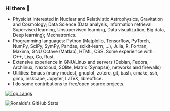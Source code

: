 ### Hi there :wave:
- Physicist interested in Nuclear and Relativistic Astrophysics, Gravitation and Cosmology; Data Science (Data analysis, Information retrieval, Supervised learning, Unsupervised learning, Data visualization, Big data, Deep learning); Mechatronics.
- Programming languages: Python (Matplolib, Tensorflow, PyTorch, NumPy, SciPy, SymPy, Pandas, scikit-learn, ...), Julia, R, Fortran, Maxima, GNU Octave (Matlab), HTML, CSS. Some experience with: C++, Lisp, Go, Rust.
- Extensive experience in GNU/Linux and servers (Debian, Fedora, Archlinux, Nextcloud, SQlite, Matrix (Synapse), networks and firewalls)
- Utilities: Emacs (many modes), gnuplot, zotero, git, bash, cmake, ssh, gimp, inskcape, Jupyter, LaTeX, libreoffice.
- I do some contributions to free/open source projects. 

[![Top Langs](https://github-readme-stats.vercel.app/api/top-langs/?username=rvlobato&layout=compact&langs_count=20)](https://github.com/rvlobato/github-readme-stats)

![Ronalds's GitHub Stats](https://github-readme-stats.vercel.app/api?username=rvlobato&show_icons=true&include_all_commits=true&count_private=true)


<!--
**rvlobato/rvlobato** is a ✨ _special_ ✨ repository because its `README.md` (this file) appears on your GitHub profile.

Here are some ideas to get you started:

- 🔭 I’m currently working on ...
- 🌱 I’m currently learning ...
- 👯 I’m looking to collaborate on ...
- 🤔 I’m looking for help with ...
- 💬 Ask me about ...
- 📫 How to reach me: ...
- 😄 Pronouns: ...
- ⚡ Fun fact: ...
-->

